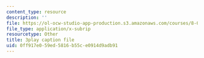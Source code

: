 ```yaml
---
content_type: resource
description: ''
file: https://ol-ocw-studio-app-production.s3.amazonaws.com/courses/8-03sc-physics-iii-vibrations-and-waves-fall-2016/0ff917e059ed5816b55ce0914d9adb91_Ahv7Akj2xs4.vtt
file_type: application/x-subrip
resourcetype: Other
title: 3play caption file
uid: 0ff917e0-59ed-5816-b55c-e0914d9adb91
---
```


